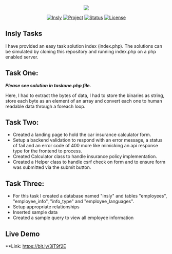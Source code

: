 <p align="center"><img id="header-logo" src="https://insly.com/en/wp-content/themes/insly/images/insly-logo-retina.png" /></p>

<p align="center">
<a href="#"><img src="https://img.shields.io/badge/company-insly-f39f37" alt="Insly"></a>
<a href="#"><img src="https://img.shields.io/badge/project-assignment-blue" alt="Project"></a>
<a href="#"><img src="https://img.shields.io/badge/status-done-4ac75e" alt="Status"></a>
<a href="#"><img src="https://img.shields.io/badge/licence-mit-f39f37" alt="License"></a>
</p>

## Insly Tasks 

I have provided an easy task solution index (index.php).
The solutions can be simulated by cloning this repository and running index.php on a php enabled server.


## Task One:

_**Please see solution in taskone.php file.**_ 

Here, I had to extract the bytes of data, I had to store the binaries as string, store each byte as an element of an array and convert each one to human readable data through a foreach loop.

## Task Two:

- Created a landing page to hold the car insurance calculator form.
- Setup a backend validation to respond with an error message, a status of fail and an error code of 400 more like mimicking an api response type for the frontend to process.
- Created Calculator class to handle insurance policy implementation.
- Created a Helper class to handle csrf check on form and to ensure form was submitted via the submit button.


## Task Three:

- For this task I created a database named "insly" and tables "employees", "employee_info", "info_type" and "employee_languages".
- Setup appropriate relationships
- Inserted sample data
- Created a sample query to view all employee information


## Live Demo

**Link: https://bit.ly/3iT9f2E
